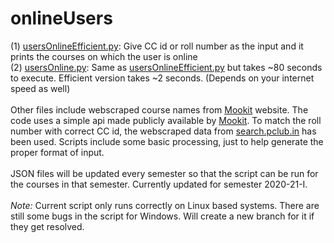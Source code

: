 # onlineUsers
(1) [usersOnlineEfficient.py](https://github.com/AaryenMehta/onlineUsers/blob/main/usersOnlineEfficient.py): Give CC id or roll number as the input and it prints the courses on which the user is online\
(2) [usersOnline.py](https://github.com/AaryenMehta/onlineUsers/blob/main/usersOnline.py): Same as [usersOnlineEfficient.py](https://github.com/AaryenMehta/onlineUsers/blob/main/usersOnlineEfficient.py) but takes ~80 seconds to execute. Efficient version takes ~2 seconds. (Depends on your internet speed as well)<br /><br />
Other files include webscraped course names from [Mookit](https://hello.iitk.ac.in) website. The code uses a simple api made publicly available by [Mookit](https://hello.iitk.ac.in). To match the roll number with correct CC id, the webscraped data from [search.pclub.in](https://search.pclub.in) has been used. Scripts include some basic processing, just to help generate the proper format of input. <br /><br />
JSON files will be updated every semester so that the script can be run for the courses in that semester. Currently updated for semester 2020-21-I.<br /><br />
<em>Note:</em> Current script only runs correctly on Linux based systems. There are still some bugs in the script for Windows. Will create a new branch for it if they get resolved.
